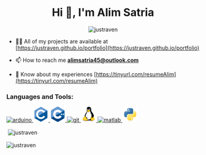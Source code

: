 <h1 align="center">Hi 👋, I'm Alim Satria</h1>

<p align="center"> <img src="https://komarev.com/ghpvc/?username=justraven&label=Profile%20views&color=0e75b6&style=flat" alt="justraven" /> </p>

- 👨‍💻 All of my projects are available at [https://justraven.github.io/portfolio](https://justraven.github.io/portfolio)

- 📫 How to reach me **alimsatria45@outlook.com**

- 📄 Know about my experiences [https://tinyurl.com/resumeAlim](https://tinyurl.com/resumeAlim)

<h3 align="left">Languages and Tools:</h3>
<p align="left"> <a href="https://www.arduino.cc/" target="_blank" rel="noreferrer"> <img src="https://cdn.worldvectorlogo.com/logos/arduino-1.svg" alt="arduino" width="40" height="40"/> </a> <a href="https://www.cprogramming.com/" target="_blank" rel="noreferrer"> <img src="https://raw.githubusercontent.com/devicons/devicon/master/icons/c/c-original.svg" alt="c" width="40" height="40"/> </a> <a href="https://www.w3schools.com/cpp/" target="_blank" rel="noreferrer"> <img src="https://raw.githubusercontent.com/devicons/devicon/master/icons/cplusplus/cplusplus-original.svg" alt="cplusplus" width="40" height="40"/> </a> <a href="https://git-scm.com/" target="_blank" rel="noreferrer"> <img src="https://www.vectorlogo.zone/logos/git-scm/git-scm-icon.svg" alt="git" width="40" height="40"/> </a> <a href="https://www.linux.org/" target="_blank" rel="noreferrer"> <img src="https://raw.githubusercontent.com/devicons/devicon/master/icons/linux/linux-original.svg" alt="linux" width="40" height="40"/> </a> <a href="https://www.mathworks.com/" target="_blank" rel="noreferrer"> <img src="https://upload.wikimedia.org/wikipedia/commons/2/21/Matlab_Logo.png" alt="matlab" width="40" height="40"/> </a> <a href="https://www.python.org" target="_blank" rel="noreferrer"> <img src="https://raw.githubusercontent.com/devicons/devicon/master/icons/python/python-original.svg" alt="python" width="40" height="40"/> </a> </p>

<p>&nbsp;<img align="center" src="https://github-readme-stats.vercel.app/api?username=justraven&show_icons=true&locale=en" alt="justraven" /></p>

<p><img align="center" src="https://github-readme-streak-stats.herokuapp.com/?user=justraven&" alt="justraven" /></p>

